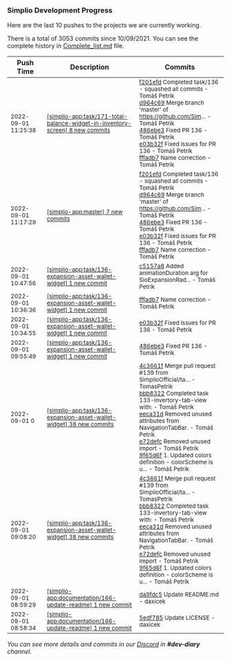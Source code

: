 
### Simplio Development Progress

Here are the last 10 pushes to the projects we are currently working.

There is a total of 3053 commits since 10/09/2021. You can see the complete history in
 [Complete_list.md](Complete_list.md) file.

| Push Time | Description | Commits |
| --- | --- | --- |
| <sub>2022-09-01 11:25:38</sub> | <sub>[[simplio-app:task/171\-total\-balance\-widget\-in\-inventory\-screen] 8 new commits](https://github.com/SimplioOfficial/simplio-app/compare/902210377e11...a3af63b5a908)</sub> | <sub>[f201efd](https://github.com/SimplioOfficial/simplio-app/commit/f201efd8f5ea5a1a16c50d5cb4d707122175aaca) Completed task/136 - squashed all commits - Tomáš Petrík<br>[d964c69](https://github.com/SimplioOfficial/simplio-app/commit/d964c69002f3e8a04f6f440ea65222d9ced15df2) Merge branch 'master' of https://github.com/Sim... - Tomáš Petrík<br>[486ebe3](https://github.com/SimplioOfficial/simplio-app/commit/486ebe3ef10bbe05a5642ed87a8446cfe8a37202) Fixed PR 136 - Tomáš Petrík<br>[e03b32f](https://github.com/SimplioOfficial/simplio-app/commit/e03b32f92e81e2373ebf2f2f5821969b1f0fb097) Fixed issues for PR 136 - Tomáš Petrík<br>[fffadb7](https://github.com/SimplioOfficial/simplio-app/commit/fffadb78760e9cc345faa775687ccc84de635f09) Name correction - Tomáš Petrík</sub> |
| <sub>2022-09-01 11:17:29</sub> | <sub>[[simplio-app:master] 7 new commits](https://github.com/SimplioOfficial/simplio-app/compare/9e2cc756d68a...ff67a58be378)</sub> | <sub>[f201efd](https://github.com/SimplioOfficial/simplio-app/commit/f201efd8f5ea5a1a16c50d5cb4d707122175aaca) Completed task/136 - squashed all commits - Tomáš Petrík<br>[d964c69](https://github.com/SimplioOfficial/simplio-app/commit/d964c69002f3e8a04f6f440ea65222d9ced15df2) Merge branch 'master' of https://github.com/Sim... - Tomáš Petrík<br>[486ebe3](https://github.com/SimplioOfficial/simplio-app/commit/486ebe3ef10bbe05a5642ed87a8446cfe8a37202) Fixed PR 136 - Tomáš Petrík<br>[e03b32f](https://github.com/SimplioOfficial/simplio-app/commit/e03b32f92e81e2373ebf2f2f5821969b1f0fb097) Fixed issues for PR 136 - Tomáš Petrík<br>[fffadb7](https://github.com/SimplioOfficial/simplio-app/commit/fffadb78760e9cc345faa775687ccc84de635f09) Name correction - Tomáš Petrík</sub> |
| <sub>2022-09-01 10:47:56</sub> | <sub>[[simplio-app:task/136\-expansion\-asset\-wallet\-widget] 1 new commit](https://github.com/SimplioOfficial/simplio-app/commit/c5157a8dbe0cefb378f8c450a5b11f745dcbf284)</sub> | <sub>[c5157a8](https://github.com/SimplioOfficial/simplio-app/commit/c5157a8dbe0cefb378f8c450a5b11f745dcbf284) Added animationDuration arg for SioExpansionRad... - Tomáš Petrík</sub> |
| <sub>2022-09-01 10:36:36</sub> | <sub>[[simplio-app:task/136\-expansion\-asset\-wallet\-widget] 1 new commit](https://github.com/SimplioOfficial/simplio-app/commit/fffadb78760e9cc345faa775687ccc84de635f09)</sub> | <sub>[fffadb7](https://github.com/SimplioOfficial/simplio-app/commit/fffadb78760e9cc345faa775687ccc84de635f09) Name correction - Tomáš Petrík</sub> |
| <sub>2022-09-01 10:34:55</sub> | <sub>[[simplio-app:task/136\-expansion\-asset\-wallet\-widget] 1 new commit](https://github.com/SimplioOfficial/simplio-app/commit/e03b32f92e81e2373ebf2f2f5821969b1f0fb097)</sub> | <sub>[e03b32f](https://github.com/SimplioOfficial/simplio-app/commit/e03b32f92e81e2373ebf2f2f5821969b1f0fb097) Fixed issues for PR 136 - Tomáš Petrík</sub> |
| <sub>2022-09-01 09:55:49</sub> | <sub>[[simplio-app:task/136\-expansion\-asset\-wallet\-widget] 1 new commit](https://github.com/SimplioOfficial/simplio-app/commit/486ebe3ef10bbe05a5642ed87a8446cfe8a37202)</sub> | <sub>[486ebe3](https://github.com/SimplioOfficial/simplio-app/commit/486ebe3ef10bbe05a5642ed87a8446cfe8a37202) Fixed PR 136 - Tomáš Petrík</sub> |
| <sub>2022-09-01 0</sub> | <sub>[[simplio-app:task/136\-expansion\-asset\-wallet\-widget] 38 new commits](https://github.com/SimplioOfficial/simplio-app/compare/f201efd8f5ea...d964c69002f3)</sub> | <sub>[4c3661f](https://github.com/SimplioOfficial/simplio-app/commit/4c3661ffbcb9de7f84ce05571689574ba6989e1a) Merge pull request #139 from SimplioOfficial/ta... - TomasPetrik<br>[bbb8322](https://github.com/SimplioOfficial/simplio-app/commit/bbb8322c59184a3373d3eab6cc4639398db0839f) Completed task 133-invertory-tab-view with: - Tomáš Petrík<br>[eeca31d](https://github.com/SimplioOfficial/simplio-app/commit/eeca31dead2b2bc689bbb6f0f713290238406b2d) Removed unused attributes from NavigationTabBar. - Tomáš Petrík<br>[e72defc](https://github.com/SimplioOfficial/simplio-app/commit/e72defcea1bca339b845ec5d9a0c390fd9dc3edd) Removed unused import - Tomáš Petrík<br>[9f65d6f](https://github.com/SimplioOfficial/simplio-app/commit/9f65d6fc33cb0ebf3400e71ec5e66f79293ad6ec) 1. Updated colors definition - colorScheme is u... - Tomáš Petrík</sub> |
| <sub>2022-09-01 09:08:20</sub> | <sub>[[simplio-app:task/136\-expansion\-asset\-wallet\-widget] 38 new commits](https://github.com/SimplioOfficial/simplio-app/compare/f201efd8f5ea...c86cd1b4df10)</sub> | <sub>[4c3661f](https://github.com/SimplioOfficial/simplio-app/commit/4c3661ffbcb9de7f84ce05571689574ba6989e1a) Merge pull request #139 from SimplioOfficial/ta... - TomasPetrik<br>[bbb8322](https://github.com/SimplioOfficial/simplio-app/commit/bbb8322c59184a3373d3eab6cc4639398db0839f) Completed task 133-invertory-tab-view with: - Tomáš Petrík<br>[eeca31d](https://github.com/SimplioOfficial/simplio-app/commit/eeca31dead2b2bc689bbb6f0f713290238406b2d) Removed unused attributes from NavigationTabBar. - Tomáš Petrík<br>[e72defc](https://github.com/SimplioOfficial/simplio-app/commit/e72defcea1bca339b845ec5d9a0c390fd9dc3edd) Removed unused import - Tomáš Petrík<br>[9f65d6f](https://github.com/SimplioOfficial/simplio-app/commit/9f65d6fc33cb0ebf3400e71ec5e66f79293ad6ec) 1. Updated colors definition - colorScheme is u... - Tomáš Petrík</sub> |
| <sub>2022-09-01 08:59:29</sub> | <sub>[[simplio-app:documentation/166\-update\-readme] 1 new commit](https://github.com/SimplioOfficial/simplio-app/commit/da9fdc5f9b4f7eab554971222588ca28532d2aec)</sub> | <sub>[da9fdc5](https://github.com/SimplioOfficial/simplio-app/commit/da9fdc5f9b4f7eab554971222588ca28532d2aec) Update README.md - daxicek</sub> |
| <sub>2022-09-01 08:58:34</sub> | <sub>[[simplio-app:documentation/166\-update\-readme] 1 new commit](https://github.com/SimplioOfficial/simplio-app/commit/5edf7854519ae112cb98cae6131446259fa1e138)</sub> | <sub>[5edf785](https://github.com/SimplioOfficial/simplio-app/commit/5edf7854519ae112cb98cae6131446259fa1e138) Update LICENSE - daxicek</sub> |

_You can see more details and commits in our [Discord](https://discord.gg/aKhjuwZmdP) in **#dev-diary** channel._
